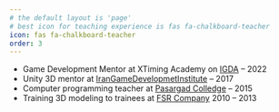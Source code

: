 ```yaml
---
# the default layout is 'page'
# best icon for teaching experience is fas fa-chalkboard-teacher
icon: fas fa-chalkboard-teacher
order: 3
---
```


- Game Development Mentor at XTiming Academy on [IGDA](https://igda.peoplegrove.com/v2/) – 2022
- Unity 3D mentor at [IranGameDevelopmetInstitute](https://irangdi.ircg.ir/) – 2017
- Computer programming teacher at [Pasargad Colledge](https://goo.gl/maps/MR25teWXzCKcY2Yt5)  – 2015
- Training 3D modeling to trainees at [FSR Company](https://www.indiedb.com/company/fsr/games) 2010 – 2013
